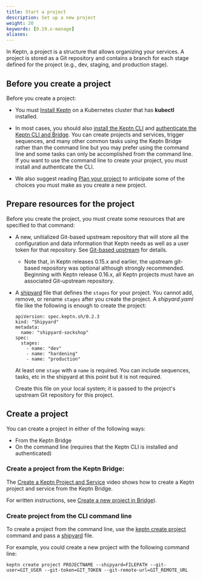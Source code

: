 ```yaml
---
title: Start a project
description: Set up a new project
weight: 20
keywords: [0.19.x-manage]
aliases:
---
```


In Keptn, a project is a structure that allows organizing your services.
A project is stored as a Git repository and contains a branch
for each stage defined for the project
(e.g., dev, staging, and production stage).

## Before you create a project

Before you create a project:

* You must [Install Keptn](../../../install/helm-install)
  on a Kubernetes cluster that has **kubectl** installed.

* In most cases, you should also [install the Keptn CLI](../../../install/cli-install)
  and [authenticate the Keptn CLI and Bridge](../../../install/authenticate-cli-bridge).
  You can create projects and services, trigger sequences, and many other common tasks
  using the Keptn Bridge rather than the command line
  but you may prefer using the command line
  and some tasks can only be accomplished from the command line.
  If you want to use the command line to create your project,
  you must install and authenticate the CLI.

* We also suggest reading [Plan your project](../plan)
  to anticipate some of the choices you must make as you create a new project.

## Prepare resources for the project

Before you create the project, you must create some resources
that are specified to that command:

* A new, unitialized Git-based upstream repository that will store
all the configuration and data information that Keptn needs
as well as a user token for that repository.
See [Git-based upstream](../git_upstream) for details.

  * Note that, in Keptn releases 0.15.x and earlier, the upstream git-based repository was optional
  although strongly recommended.
  Beginning with Keptn release 0.16.x, all Keptn projects must have an associated Git-upstream repository.

* A [shipyard](../../reference/files/shipyard) file
  that defines the `stages` for your project.
  You cannot add, remove, or rename `stages` after you create the project.
  A *shipyard.yaml* file like the following is enough to create the project:

  ```
  apiVersion: spec.keptn.sh/0.2.3
  kind: "Shipyard"
  metadata:
    name: "shipyard-sockshop"
  spec:
    stages:
      - name: "dev"
      - name: "hardening"
      - name: "production"
  ```

  At least one `stage` with a `name` is required.
  You can include sequences, tasks, etc in the shipyard at this point
  but it is not required.

  Create this file on your local system;
  it is passed to the project's upstream Git repository for this project.

## Create a project

You can create a project in either of the following ways:

* From the Keptn Bridge
* On the command line (requires that the Keptn CLI is installed and authenticated)

### Create a project from the Keptn Bridge:

The [Create a Keptn Project and Service](https://www.youtube.com/watch?v=W4YzlUawFkU) video
shows how to create a Keptn project and service from the Keptn Bridge.

For written instructions, see
[Create a new project in Bridge](../../bridge/manage_projects/#create-a-new-project-in-bridge)).



### Create project from the CLI command line

To create a project from the command line,
use the [keptn create project](../../reference/cli/commands/keptn_create_project) command
and pass a [shipyard](../../reference/files/shipyard) file.

For example, you could create a new project with the following command line:
  ```
  keptn create project PROJECTNAME --shipyard=FILEPATH --git-user=GIT_USER --git-token=GIT_TOKEN --git-remote-url=GIT_REMOTE_URL
  ```

